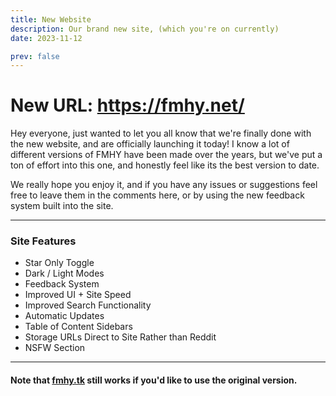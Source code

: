 ```yaml
---
title: New Website
description: Our brand new site, (which you're on currently)
date: 2023-11-12

prev: false
---
```

<Post authors="['taskylizard']" />

# New URL: https://fmhy.net/

Hey everyone, just wanted to let you all know that we're finally done with the new website, and are officially launching it today! I know a lot of different versions of FMHY have been made over the years, but we've put a ton of effort into this one, and honestly feel like its the best version to date.

We really hope you enjoy it, and if you have any issues or suggestions feel free to leave them in the comments here, or by using the new feedback system built into the site.

***

### Site Features

* Star Only Toggle
* Dark / Light Modes
* Feedback System
* Improved UI + Site Speed
* Improved Search Functionality
* Automatic Updates
* Table of Content Sidebars
* Storage URLs Direct to Site Rather than Reddit
* NSFW Section

***

#### Note that [fmhy.tk](https://fmhy.tk/) still works if you'd like to use the original version.
